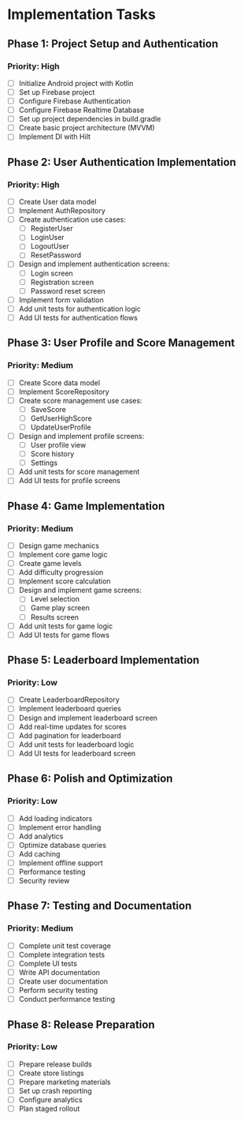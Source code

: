 # Implementation Tasks

## Phase 1: Project Setup and Authentication
### Priority: High
- [ ] Initialize Android project with Kotlin
- [ ] Set up Firebase project
- [ ] Configure Firebase Authentication
- [ ] Configure Firebase Realtime Database
- [ ] Set up project dependencies in build.gradle
- [ ] Create basic project architecture (MVVM)
- [ ] Implement DI with Hilt

## Phase 2: User Authentication Implementation
### Priority: High
- [ ] Create User data model
- [ ] Implement AuthRepository
- [ ] Create authentication use cases:
  - [ ] RegisterUser
  - [ ] LoginUser
  - [ ] LogoutUser
  - [ ] ResetPassword
- [ ] Design and implement authentication screens:
  - [ ] Login screen
  - [ ] Registration screen
  - [ ] Password reset screen
- [ ] Implement form validation
- [ ] Add unit tests for authentication logic
- [ ] Add UI tests for authentication flows

## Phase 3: User Profile and Score Management
### Priority: Medium
- [ ] Create Score data model
- [ ] Implement ScoreRepository
- [ ] Create score management use cases:
  - [ ] SaveScore
  - [ ] GetUserHighScore
  - [ ] UpdateUserProfile
- [ ] Design and implement profile screens:
  - [ ] User profile view
  - [ ] Score history
  - [ ] Settings
- [ ] Add unit tests for score management
- [ ] Add UI tests for profile screens

## Phase 4: Game Implementation
### Priority: Medium
- [ ] Design game mechanics
- [ ] Implement core game logic
- [ ] Create game levels
- [ ] Add difficulty progression
- [ ] Implement score calculation
- [ ] Design and implement game screens:
  - [ ] Level selection
  - [ ] Game play screen
  - [ ] Results screen
- [ ] Add unit tests for game logic
- [ ] Add UI tests for game flows

## Phase 5: Leaderboard Implementation
### Priority: Low
- [ ] Create LeaderboardRepository
- [ ] Implement leaderboard queries
- [ ] Design and implement leaderboard screen
- [ ] Add real-time updates for scores
- [ ] Add pagination for leaderboard
- [ ] Add unit tests for leaderboard logic
- [ ] Add UI tests for leaderboard screen

## Phase 6: Polish and Optimization
### Priority: Low
- [ ] Add loading indicators
- [ ] Implement error handling
- [ ] Add analytics
- [ ] Optimize database queries
- [ ] Add caching
- [ ] Implement offline support
- [ ] Performance testing
- [ ] Security review

## Phase 7: Testing and Documentation
### Priority: Medium
- [ ] Complete unit test coverage
- [ ] Complete integration tests
- [ ] Complete UI tests
- [ ] Write API documentation
- [ ] Create user documentation
- [ ] Perform security testing
- [ ] Conduct performance testing

## Phase 8: Release Preparation
### Priority: Low
- [ ] Prepare release builds
- [ ] Create store listings
- [ ] Prepare marketing materials
- [ ] Set up crash reporting
- [ ] Configure analytics
- [ ] Plan staged rollout 